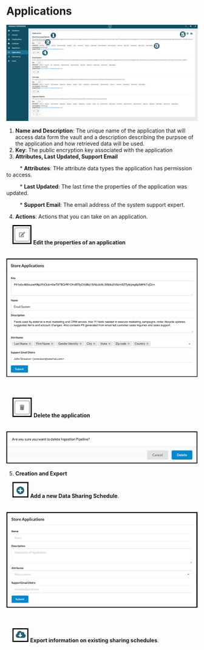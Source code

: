 # Applications

![applications](../assets/images/applications.png "Applications")


1. **Name and Description**: The unique name of the application that will access data form the vault and a description describing the purpsoe of the application and how retrieved data will be used.
2. **Key**: The public encryption key associated with the application
3. **Attributes, Last Updated, Support Email**

&nbsp;&nbsp;&nbsp;&nbsp;&nbsp;&nbsp;&nbsp;&nbsp;  * **Attributes**: THe attribute data types the application has permission to access.

&nbsp;&nbsp;&nbsp;&nbsp;&nbsp;&nbsp;&nbsp;&nbsp;  * **Last Updated**: The last time the properties of the application was updated.

&nbsp;&nbsp;&nbsp;&nbsp;&nbsp;&nbsp;&nbsp;&nbsp;  * **Support Email**: The email address of the system support expert.

4. **Actions**: Actions that you can take on an application.

&nbsp;&nbsp;&nbsp;&nbsp;![edit](../assets/images/edit.png "Edit") **Edit the properties of an application**
 <br/><br/>
&nbsp;&nbsp;&nbsp;&nbsp; ![edit-application](../assets/images/edit-application.png "Edit Application")
 <br/><br/>
 <br/><br/>
&nbsp;&nbsp;&nbsp;&nbsp;![delete](../assets/images/delete.png "Delete") **Delete the application**
 <br/><br/>
&nbsp;&nbsp;&nbsp;&nbsp; ![delete-application](../assets/images/delete-application.png "Delete Application")

5. **Creation and Export**

&nbsp;&nbsp;&nbsp;&nbsp;![Add](../assets/images/add.png "Add") **Add a new Data Sharing Schedule**.
 <br/><br/>
&nbsp;&nbsp;&nbsp;&nbsp; ![create-application](../assets/images/create-application.png "Create Application")
 <br/><br/>
 <br/><br/>
&nbsp;&nbsp;&nbsp;&nbsp;![export](../assets/images/export.png "Export") **Export information on existing sharing schedules**.
 <br/><br/>
 <br/><br/>
